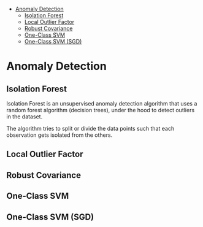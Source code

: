 <!--ts-->
   * [Anomaly Detection](#anomaly-detection)
      * [Isolation Forest](#isolation-forest)
      * [Local Outlier Factor](#local-outlier-factor)
      * [Robust Covariance](#robust-covariance)
      * [One-Class SVM](#one-class-svm)
      * [One-Class SVM (SGD)](#one-class-svm-sgd)

<!-- Added by: gil_diy, at: Wed 13 Apr 2022 11:19:15 IDT -->

<!--te-->

# Anomaly Detection

## Isolation Forest

Isolation Forest is an unsupervised anomaly detection algorithm that uses a random forest algorithm (decision trees),
under the hood to detect outliers in the dataset. 

The algorithm tries to split or divide the data points such that each observation gets isolated from the others.



## Local Outlier Factor

## Robust Covariance

## One-Class SVM

## One-Class SVM (SGD)